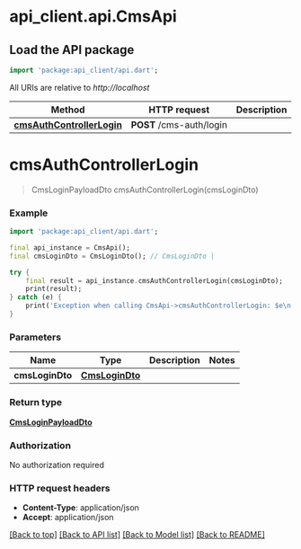 # api_client.api.CmsApi

## Load the API package
```dart
import 'package:api_client/api.dart';
```

All URIs are relative to *http://localhost*

Method | HTTP request | Description
------------- | ------------- | -------------
[**cmsAuthControllerLogin**](CmsApi.md#cmsauthcontrollerlogin) | **POST** /cms-auth/login | 


# **cmsAuthControllerLogin**
> CmsLoginPayloadDto cmsAuthControllerLogin(cmsLoginDto)



### Example
```dart
import 'package:api_client/api.dart';

final api_instance = CmsApi();
final cmsLoginDto = CmsLoginDto(); // CmsLoginDto | 

try {
    final result = api_instance.cmsAuthControllerLogin(cmsLoginDto);
    print(result);
} catch (e) {
    print('Exception when calling CmsApi->cmsAuthControllerLogin: $e\n');
}
```

### Parameters

Name | Type | Description  | Notes
------------- | ------------- | ------------- | -------------
 **cmsLoginDto** | [**CmsLoginDto**](CmsLoginDto.md)|  | 

### Return type

[**CmsLoginPayloadDto**](CmsLoginPayloadDto.md)

### Authorization

No authorization required

### HTTP request headers

 - **Content-Type**: application/json
 - **Accept**: application/json

[[Back to top]](#) [[Back to API list]](../README.md#documentation-for-api-endpoints) [[Back to Model list]](../README.md#documentation-for-models) [[Back to README]](../README.md)

